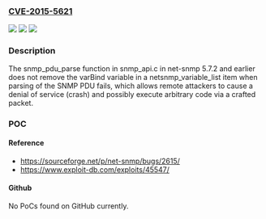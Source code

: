 ### [CVE-2015-5621](https://cve.mitre.org/cgi-bin/cvename.cgi?name=CVE-2015-5621)
![](https://img.shields.io/static/v1?label=Product&message=n%2Fa&color=blue)
![](https://img.shields.io/static/v1?label=Version&message=n%2Fa&color=blue)
![](https://img.shields.io/static/v1?label=Vulnerability&message=n%2Fa&color=brighgreen)

### Description

The snmp_pdu_parse function in snmp_api.c in net-snmp 5.7.2 and earlier does not remove the varBind variable in a netsnmp_variable_list item when parsing of the SNMP PDU fails, which allows remote attackers to cause a denial of service (crash) and possibly execute arbitrary code via a crafted packet.

### POC

#### Reference
- https://sourceforge.net/p/net-snmp/bugs/2615/
- https://www.exploit-db.com/exploits/45547/

#### Github
No PoCs found on GitHub currently.

